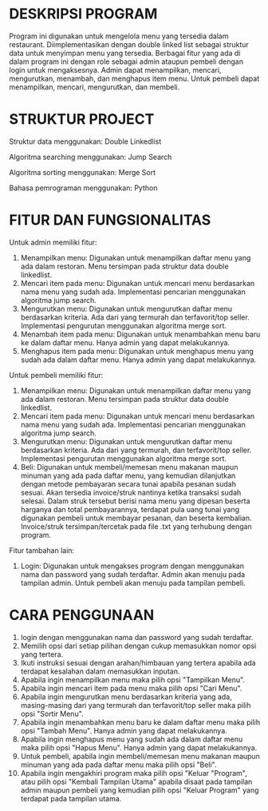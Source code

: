 # DESKRIPSI PROGRAM
Program ini digunakan untuk mengelola menu yang tersedia dalam restaurant. Diimplementasikan dengan double linked list sebagai struktur data untuk menyimpan menu yang tersedia. Berbagai fitur yang ada di dalam program ini dengan role sebagai admin ataupun pembeli dengan login untuk mengaksesnya. Admin dapat menampilkan, mencari, mengurutkan, menambah, dan menghapus item menu. Untuk pembeli dapat menampilkan, mencari, mengurutkan, dan membeli.

# STRUKTUR PROJECT
Struktur data menggunakan: Double Linkedlist

Algoritma searching menggunakan: Jump Search

Algoritma sorting menggunakan: Merge Sort

Bahasa pemrograman menggunakan: Python

# FITUR DAN FUNGSIONALITAS
Untuk admin memiliki fitur:
1. Menampilkan menu: Digunakan untuk menampilkan daftar menu yang ada dalam restoran. Menu tersimpan pada struktur data double linkedlist.
2. Mencari item pada menu: Digunakan untuk mencari menu berdasarkan nama menu yang sudah ada. Implementasi pencarian menggunakan algoritma jump search.
3. Mengurutkan menu: Digunakan untuk mengurutkan daftar menu berdasarkan kriteria. Ada dari yang termurah dan terfavorit/top seller. Implementasi pengurutan menggunakan algoritma merge sort.
4. Menambah item pada menu: Digunakan untuk menambahkan menu baru ke dalam daftar menu. Hanya admin yang dapat melakukannya.
5. Menghapus item pada menu: Digunakan untuk menghapus menu yang sudah ada dalam daftar menu. Hanya admin yang dapat melakukannya.

Untuk pembeli memiliki fitur:
1. Menampilkan menu: Digunakan untuk menampilkan daftar menu yang ada dalam restoran. Menu tersimpan pada struktur data double linkedlist.
2. Mencari item pada menu: Digunakan untuk mencari menu berdasarkan nama menu yang sudah ada. Implementasi pencarian menggunakan algoritma jump search.
3. Mengurutkan menu: Digunakan untuk mengurutkan daftar menu berdasarkan kriteria. Ada dari yang termurah, dan terfavorit/top seller. Implementasi pengurutan menggunakan algoritma merge sort.
4. Beli: Digunakan untuk membeli/memesan menu makanan maupun minuman yang ada pada daftar menu, yang kemudian dilanjutkan dengan metode pembayaran secara tunai apabila pesanan sudah sesuai. Akan tersedia invoice/struk nantinya ketika transaksi sudah selesai. Dalam struk tersebut berisi nama menu yang dipesan beserta harganya dan total pembayarannya, terdapat pula uang tunai yang digunakan pembeli untuk membayar pesanan, dan beserta kembalian. Invoice/struk tersimpan/tercetak pada file .txt yang terhubung dengan program.

Fitur tambahan lain:
1. Login: Digunakan untuk mengakses program dengan menggunakan nama dan password yang sudah terdaftar. Admin akan menuju pada tampilan admin. Untuk pembeli akan menuju pada tampilan pembeli.

# CARA PENGGUNAAN
1. login dengan menggunakan nama dan password yang sudah terdaftar.
2. Memilih opsi dari setiap pilihan dengan cukup memasukkan nomor opsi yang tertera.
3. Ikuti instruksi sesuai dengan arahan/himbauan yang tertera apabila ada terdapat kesalahan dalam memasukkan inputan.
4. Apabila ingin menampilkan menu maka pilih opsi "Tampilkan Menu".
5. Apabila ingin mencari item pada menu maka pilih opsi "Cari Menu".
6. Apabila ingin mengurutkan menu berdasarkan kriteria yang ada, masing-masing dari yang termurah dan terfavorit/top seller maka pilih opsi "Sortir Menu".
7. Apabila ingin menambahkan menu baru ke dalam daftar menu maka pilih opsi "Tambah Menu". Hanya admin yang dapat melakukannya.
8. Apabila ingin menghapus menu yang sudah ada dalam daftar menu maka pilih opsi "Hapus Menu". Hanya admin yang dapat melakukannya.
9. Untuk pembeli, apabila ingin membeli/memesan menu makanan maupun minuman yang ada pada daftar menu maka pilih opsi "Beli".
10. Apabila ingin mengakhiri program maka pilih opsi "Keluar "Program", atau pilih opsi "Kembali Tampilan Utama" apabila disaat pada tampilan admin maupun pembeli yang kemudian pilih opsi "Keluar Program" yang terdapat pada tampilan utama.
